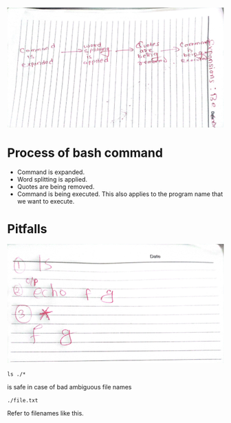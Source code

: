 ![](_resources/Pasted%20image%2020240314110242.png)
# Process of bash command
- Command is expanded.
- Word splitting is applied.
- Quotes are being removed.
- Command is being executed.
This also applies to the program name that we want to execute.
# Pitfalls
![](_resources/Pasted%20image%2020240314164019.png)
```
ls ./*
```
is safe in case of bad ambiguous file names
```
./file.txt
```
Refer to filenames like this.
